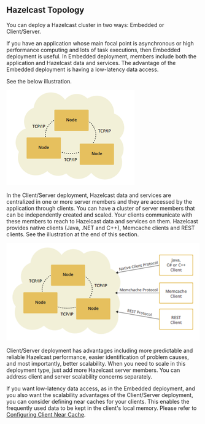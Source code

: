 

## Hazelcast Topology

You can deploy a Hazelcast cluster in two ways: Embedded or Client/Server.

If you have an application whose main focal point is asynchronous or high performance computing and lots of task
executions, then Embedded deployment is useful. In Embedded deployment, members include both the application and Hazelcast data and services. The advantage of the Embedded deployment is having a low-latency data access.

See the below illustration.

![Embedded Deployment](images/P2Pcluster.jpg)



In the Client/Server deployment, Hazelcast data and services are centralized in one or more server members and they are accessed by the application through clients. 
You can have a cluster of server members that can be independently created and scaled. Your clients communicate with
these members to reach to Hazelcast data and services on them. Hazelcast provides native clients (Java, .NET and C++), Memcache
clients and REST clients. 
See the illustration at the end of this section.

![Client/Server Deployment](images/CSCluster.jpg)

Client/Server deployment has advantages including more predictable and reliable Hazelcast performance, easier identification of problem causes, and most importantly, better scalability. 
When you need to scale in this deployment type, just add more Hazelcast server members. You can address client and server scalability concerns separately.

If you want low-latency data access, as in the Embedded deployment, and you also want the scalability advantages of the Client/Server deployment, you can consider defining near caches for your clients. This enables the frequently used data to be kept in the client's local memory. Please refer to [Configuring Client Near Cache](#configuring-client-near-cache).

